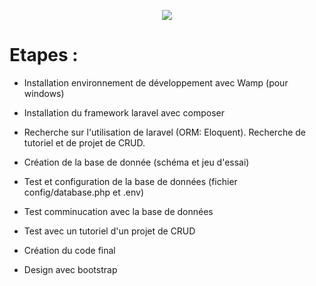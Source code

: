 <p align="center"><img src="https://laravel.com/assets/img/components/logo-laravel.svg"></p>

# Etapes :

* Installation environnement de développement avec Wamp (pour windows)

* Installation du framework laravel avec composer

* Recherche sur l'utilisation de laravel (ORM: Eloquent). Recherche de tutoriel et de projet de CRUD.

* Création de la base de donnée (schéma et jeu d'essai)

* Test et configuration de la base de données (fichier config/database.php et .env)

* Test comminucation avec la base de données

* Test avec un tutoriel d'un projet de CRUD

* Création du code final

* Design avec bootstrap

